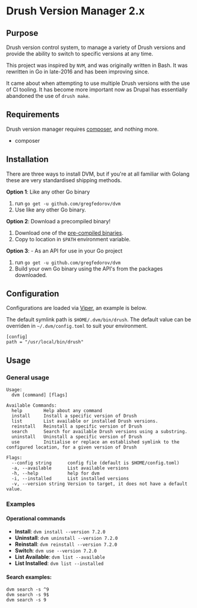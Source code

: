 # Drush Version Manager 2.x

## Purpose

Drush version control system, to manage a variety of Drush versions and provide the ability to switch to specific versions at any time.

This project was inspired by `NVM`, and was originally written in Bash. It was rewritten in Go in late-2016 and has been improving since.

It came about when attempting to use multiple Drush versions with the use of CI tooling. It has become more important now as Drupal has essentially abandoned the use of `drush make`.

## Requirements

Drush version manager requires [composer](https://getcomposer.org/), and nothing more.
* composer

## Installation

There are three ways to install DVM, but if you're at all familiar with Golang these are very standardised shipping methods.

**Option 1**: Like any other Go binary
1. run `go get -u github.com/gregfedorov/dvm`
2. Use like any other Go binary.

**Option 2**: Download a precompiled binary!
1. Download one of the [pre-compiled binaries](https://github.com/gregfedorov/dvm/releases).
2. Copy to location in `$PATH` environment variable.

**Option 3**: - As an API for use in your Go project
1. run `go get -u github.com/gregfedorov/dvm`
2. Build your own Go binary using the API's from the packages downloaded.

## Configuration
Configurations are loaded via [Viper](https://github.com/spf13/viper), an example is below.

The default symlink path is `$HOME/.dvm/bin/drush`. The default value can be overriden in `~/.dvm/config.toml` to suit your environment.

```
[config]
path = "/usr/local/bin/drush"
```

## Usage

### General usage

````
Usage:
  dvm [command] [flags]

Available Commands:
  help        Help about any command
  install     Install a specific version of Drush
  list        List available or installed Drush versions.
  reinstall   Reinstall a specific version of Drush
  search      Search for available Drush versions using a substring.
  uninstall   Uninstall a specific version of Drush
  use         Initialise or replace an established symlink to the configured location, for a given version of Drush

Flags:
  --config string      config file (default is $HOME/config.toml)
  -a, --available      List available versions
  -h, --help           help for dvm
  -i, --installed      List installed versions
  -v, --version string Version to target, it does not have a default value.

````

### Examples

#### Operational commands

* **Install**:  `dvm install --version 7.2.0`
* **Uninstall**: `dvm uninstall --version 7.2.0`
* **Reinstall**: `dvm reinstall --version 7.2.0`
* **Switch**: `dvm use --version 7.2.0`
* **List Available**: `dvm list --available`
* **List Installed**: `dvm list --installed`

#### Search examples:
```
dvm search -s ^9
dvm search -s 9$
dvm search -s 9
```
